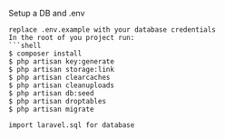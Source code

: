 Setup a DB and .env
```shell
replace .env.example with your database credentials
In the root of you project run:
```shell
$ composer install
$ php artisan key:generate
$ php artisan storage:link
$ php artisan clearcaches
$ php artisan cleanuploads
$ php artisan db:seed
$ php artisan droptables
$ php artisan migrate

import laravel.sql for database
